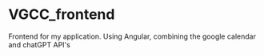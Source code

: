 # VGCC_frontend
Frontend for my application. Using Angular, combining the google calendar and chatGPT API's

